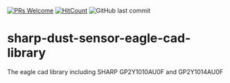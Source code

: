 [![PRs Welcome](https://img.shields.io/badge/PRs-welcome-brightgreen.svg?style=flat-square)](http://makeapullrequest.com)
[![HitCount](http://hits.dwyl.io/nulLeeKH/sharp-dust-sensor-eagle-cad-library.svg)](http://hits.dwyl.io/nulLeeKH/sharp-dust-sensor-eagle-cad-library)
![GitHub last commit](https://img.shields.io/github/last-commit/nulLeeKH/sharp-dust-sensor-eagle-cad-library.svg)

# sharp-dust-sensor-eagle-cad-library
The eagle cad library including SHARP GP2Y1010AU0F and GP2Y1014AU0F

